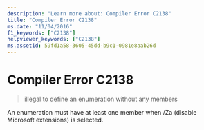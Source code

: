 ```yaml
---
description: "Learn more about: Compiler Error C2138"
title: "Compiler Error C2138"
ms.date: "11/04/2016"
f1_keywords: ["C2138"]
helpviewer_keywords: ["C2138"]
ms.assetid: 59fd1a58-3605-45dd-b9c1-0981e8aab26d
---
```

# Compiler Error C2138

> illegal to define an enumeration without any members

An enumeration must have at least one member when /Za (disable Microsoft extensions) is selected.
